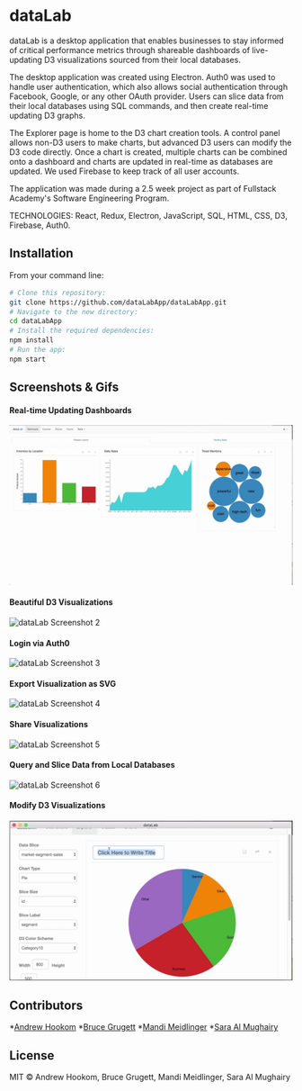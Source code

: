 # dataLab
dataLab is a desktop application that enables businesses to stay informed of critical performance metrics through shareable dashboards of live-updating D3 visualizations sourced from their local databases.

The desktop application was created using Electron. Auth0 was used to handle user authentication, which also allows social authentication through Facebook, Google, or any other OAuth provider. Users can slice data from their local databases using SQL commands, and then create real-time updating D3 graphs.

The Explorer page is home to the D3 chart creation tools. A control panel allows non-D3 users to make charts, but advanced D3 users can modify the D3 code directly. Once a chart is created, multiple charts can be combined onto a dashboard and charts are updated in real-time as databases are updated. We used Firebase to keep track of all user accounts.

The application was made during a 2.5 week project as part of Fullstack Academy's Software Engineering Program.

TECHNOLOGIES: React, Redux, Electron, JavaScript, SQL, HTML, CSS, D3, Firebase, Auth0.

## Installation
From your command line:

```bash
# Clone this repository:
git clone https://github.com/dataLabApp/dataLabApp.git
# Navigate to the new directory:
cd dataLabApp
# Install the required dependencies:
npm install
# Run the app:
npm start
```

## Screenshots & Gifs
#### Real-time Updating Dashboards
![dataLab Screenshot 1](./assets/gifs/dashboard.gif "dataLab")

#### Beautiful D3 Visualizations
![dataLab Screenshot 2](./assets/gifs/gdp.gif "dataLab")

#### Login via Auth0
![dataLab Screenshot 3](./assets/gifs/login.gif "dataLab")

#### Export Visualization as SVG
![dataLab Screenshot 4](./assets/gifs/saving.gif "dataLab")

#### Share Visualizations
![dataLab Screenshot 5](./assets/gifs/sharing.gif "dataLab")

#### Query and Slice Data from Local Databases
![dataLab Screenshot 6](./assets/gifs/sqlab.gif "dataLab")

#### Modify D3 Visualizations
![dataLab Screenshot 7](./assets/gifs/slice.gif "dataLab")

## Contributors
*[Andrew Hookom](https://www.linkedin.com/in/ahookom/)
*[Bruce Grugett](https://www.linkedin.com/in/bruce-grugett/)
*[Mandi Meidlinger](https://www.linkedin.com/in/mandi-meidlinger/)
*[Sara Al Mughairy](https://www.linkedin.com/in/sawra/)

## License
MIT © Andrew Hookom, Bruce Grugett, Mandi Meidlinger, Sara Al Mughairy
